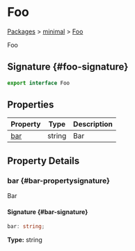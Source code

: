 # Foo

[Packages](./) &gt; [minimal](./minimal) &gt; [Foo](./minimal/foo-interface)

Foo

## Signature {#foo-signature}

```typescript
export interface Foo
```

## Properties

| Property | Type | Description |
| --- | --- | --- |
| [bar](./minimal/foo-interface#bar-propertysignature) | string | Bar |

## Property Details

### bar {#bar-propertysignature}

Bar

#### Signature {#bar-signature}

```typescript
bar: string;
```

**Type:** string

